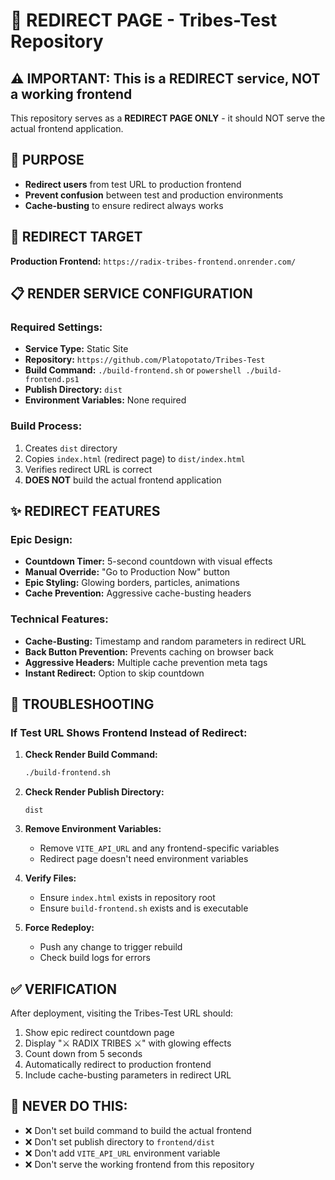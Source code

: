 # 🔄 REDIRECT PAGE - Tribes-Test Repository

## ⚠️ IMPORTANT: This is a REDIRECT service, NOT a working frontend

This repository serves as a **REDIRECT PAGE ONLY** - it should NOT serve the actual frontend application.

## 🎯 PURPOSE
- **Redirect users** from test URL to production frontend
- **Prevent confusion** between test and production environments
- **Cache-busting** to ensure redirect always works

## 🚀 REDIRECT TARGET
**Production Frontend:** `https://radix-tribes-frontend.onrender.com/`

## 📋 RENDER SERVICE CONFIGURATION

### Required Settings:
- **Service Type:** Static Site
- **Repository:** `https://github.com/Platopotato/Tribes-Test`
- **Build Command:** `./build-frontend.sh` or `powershell ./build-frontend.ps1`
- **Publish Directory:** `dist`
- **Environment Variables:** None required

### Build Process:
1. Creates `dist` directory
2. Copies `index.html` (redirect page) to `dist/index.html`
3. Verifies redirect URL is correct
4. **DOES NOT** build the actual frontend application

## ✨ REDIRECT FEATURES

### Epic Design:
- **Countdown Timer:** 5-second countdown with visual effects
- **Manual Override:** "Go to Production Now" button
- **Epic Styling:** Glowing borders, particles, animations
- **Cache Prevention:** Aggressive cache-busting headers

### Technical Features:
- **Cache-Busting:** Timestamp and random parameters in redirect URL
- **Back Button Prevention:** Prevents caching on browser back
- **Aggressive Headers:** Multiple cache prevention meta tags
- **Instant Redirect:** Option to skip countdown

## 🔧 TROUBLESHOOTING

### If Test URL Shows Frontend Instead of Redirect:

1. **Check Render Build Command:**
   ```bash
   ./build-frontend.sh
   ```

2. **Check Render Publish Directory:**
   ```
   dist
   ```

3. **Remove Environment Variables:**
   - Remove `VITE_API_URL` and any frontend-specific variables
   - Redirect page doesn't need environment variables

4. **Verify Files:**
   - Ensure `index.html` exists in repository root
   - Ensure `build-frontend.sh` exists and is executable

5. **Force Redeploy:**
   - Push any change to trigger rebuild
   - Check build logs for errors

## ✅ VERIFICATION

After deployment, visiting the Tribes-Test URL should:
1. Show epic redirect countdown page
2. Display "⚔️ RADIX TRIBES ⚔️" with glowing effects
3. Count down from 5 seconds
4. Automatically redirect to production frontend
5. Include cache-busting parameters in redirect URL

## 🚨 NEVER DO THIS:
- ❌ Don't set build command to build the actual frontend
- ❌ Don't set publish directory to `frontend/dist`
- ❌ Don't add `VITE_API_URL` environment variable
- ❌ Don't serve the working frontend from this repository

